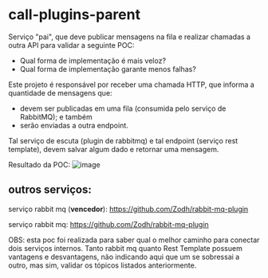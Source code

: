 # call-plugins-parent
Serviço "pai", que deve publicar mensagens na fila e realizar chamadas a outra API para validar a seguinte POC:

- Qual forma de implementação é mais veloz?
- Qual forma de implementação garante menos falhas?

Este projeto é responsável por receber uma chamada HTTP, que informa a quantidade de mensagens que:

- devem ser publicadas em uma fila (consumida pelo serviço de RabbitMQ); e também
- serão enviadas a outra endpoint.

Tal serviço de escuta (plugin de rabbitmq) e tal endpoint (serviço rest template), devem salvar algum dado e retornar uma mensagem.

Resultado da POC:
![image](https://user-images.githubusercontent.com/53479337/144547117-e62b05b1-f89c-4417-a128-5678b25e6475.png)

## outros serviços: 

serviço rabbit mq (**vencedor**): https://github.com/Zodh/rabbit-mq-plugin

serviço rabbit mq: https://github.com/Zodh/rabbit-mq-plugin

OBS: esta poc foi realizada para saber qual o melhor caminho para conectar dois serviços internos. Tanto rabbit mq quanto Rest Template possuem vantagens e desvantagens, não indicando aqui que um se sobressai a outro, mas sim, validar os tópicos listados anteriormente.
